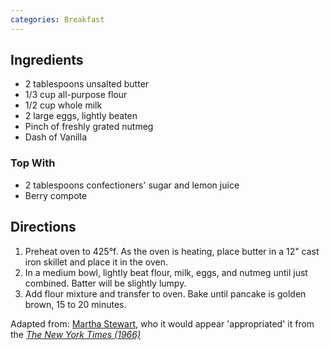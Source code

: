 ```yaml
---
categories: Breakfast
---
```


## Ingredients

- 2 tablespoons unsalted butter
- 1/3 cup all-purpose flour
- 1/2 cup whole milk
- 2 large eggs, lightly beaten
- Pinch of freshly grated nutmeg
- Dash of Vanilla
 
### Top With

- 2 tablespoons confectioners' sugar and lemon juice
- Berry compote

## Directions

1. Preheat oven to 425&deg;f. As the oven is heating, place butter in a 12" cast iron skillet and place it in the oven.
2. In a medium bowl, lightly beat flour, milk, eggs, and nutmeg until just combined. Batter will be slightly lumpy.
3. Add flour mixture and transfer to oven. Bake until pancake is golden brown, 15 to 20 minutes.

Adapted from: [Martha Stewart](http://www.marthastewart.com/348719/david-eyres-pancake), who it would appear 'appropriated' it from the [*The New York Times (1966)*](http://food52.com/recipes/7645-david-eyre-s-pancake)